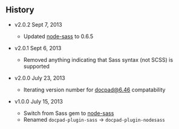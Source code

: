 ## History

- v2.0.2 Sept 7, 2013
  - Updated [node-sass](https://github.com/andrew/node-sass) to 0.6.5

- v2.0.1 Sept 6, 2013
  - Removed anything indicating that Sass syntax (not SCSS) is supported

- v2.0.0 July 23, 2013
  - Iterating version number for docpad@6.46 compatability

- v1.0.0 July 15, 2013
  - Switch from Sass gem to [node-sass](https://github.com/andrew/node-sass)
  - Renamed `docpad-plugin-sass` -> `docpad-plugin-nodesass`
